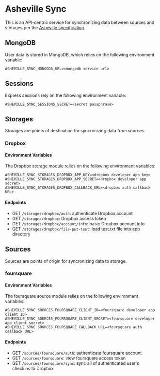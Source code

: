 # Asheville Sync

This is an API-centric service for synchronizing data between sources and storages per the [Asheville specification](http://asheville.io).

## MongoDB

User data is stored in MongoDB, which relies on the following environment variable:

```
ASHEVILLE_SYNC_MONGODB_URL=<mongodb service url>
```

## Sessions

Express sessions rely on the following environment variable:

```
ASHEVILLE_SYNC_SESSIONS_SECRET=<secret passphrase>
```

## Storages

Storages are points of destination for syncronizing data from sources.

### Dropbox

#### Environment Variables

The Dropbox storage module relies on the following environment variables:

```
ASHEVILLE_SYNC_STORAGES_DROPBOX_APP_KEY=<dropbox developer app key>
ASHEVILLE_SYNC_STORAGES_DROPBOX_APP_SECRET=<dropbox developer app secret>
ASHEVILLE_SYNC_STORAGES_DROPBOX_CALLBACK_URL=<dropbox auth callback URL>
```

#### Endpoints

- GET `/storages/dropbox/auth`: authenticate Dropbox account
- GET `/storages/dropbox`: Dropbox access token
- GET `/storages/dropbox/account/info`: basic Dropbox account info
- GET `/storages/dropbox/file-put-test`: load test.txt file into app directory

## Sources

Sources are points of origin for syncronizing data to storage.

### foursquare

#### Environment Variables

The foursquare source module relies on the following environment variables:

```
ASHEVILLE_SYNC_SOURCES_FOURSQUARE_CLIENT_ID=<foursquare developer app client ID>
ASHEVILLE_SYNC_SOURCES_FOURSQUARE_CLIENT_SECRET=<foursquare developer app client secret>
ASHEVILLE_SYNC_SOURCES_FOURSQUARE_CALLBACK_URL=<foursquare auth callback URL>
```

#### Endpoints

- GET `/sources/foursquare/auth`: authenticate foursquare account
- GET `/sources/foursquare`: view foursquare access token
- GET `/sources/foursquare/sync`: sync all of authenticated user's checkins to Dropbox